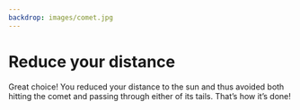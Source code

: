 ```yaml
---
backdrop: images/comet.jpg
---
```


# Reduce your distance

Great choice! You reduced your distance to the sun and thus avoided both hitting the comet and passing through either of its tails. That’s how it’s done!

<Page url="continue" instructions="" action="Pass the comet" condition="none" />